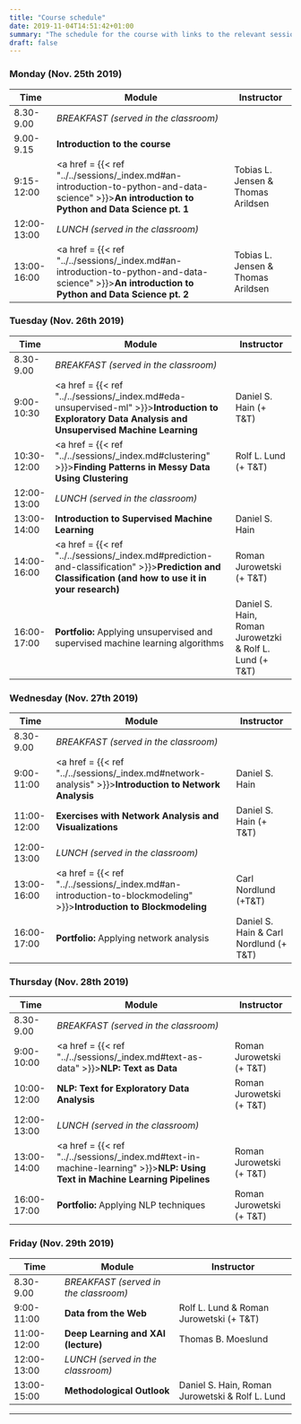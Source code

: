 ```yaml
---
title: "Course schedule"
date: 2019-11-04T14:51:42+01:00
summary: "The schedule for the course with links to the relevant sessions"
draft: false
---
```


### Monday (Nov. 25th 2019)
| Time        | Module                                                       | Instructor                          |
| ----------- | ------------------------------------------------------------ | ----------------------------------- |
| 8.30-9.00 | *BREAKFAST (served in the classroom)* |  |
| 9.00-9.15 | **Introduction to the course** |  |
| 9:15-12:00  | <a href = {{< ref "../../sessions/_index.md#an-introduction-to-python-and-data-science" >}}>**An introduction to Python and Data Science pt. 1**</a> | Tobias L. Jensen & Thomas Arildsen |
| 12:00-13:00 | *LUNCH (served in the classroom)*                   |                                     |
| 13:00-16:00 | <a href = {{< ref "../../sessions/_index.md#an-introduction-to-python-and-data-science" >}}>**An introduction to Python and Data Science pt. 2**</a> | Tobias L. Jensen & Thomas Arildsen |

### Tuesday (Nov. 26th 2019)
| Time        | Module                                                       | Instructor                |
| ----------- | ------------------------------------------------------------ | ------------------------- |
| 8.30-9.00 | *BREAKFAST (served in the classroom)* |  |
| 9:00-10:30  | <a href = {{< ref "../../sessions/_index.md#eda-unsupervised-ml" >}}>**Introduction to Exploratory Data Analysis and Unsupervised Machine Learning**</a>              | Daniel S. Hain (+ T&T)     |
| 10:30-12:00 | <a href = {{< ref "../../sessions/_index.md#clustering" >}}>**Finding Patterns in Messy Data Using Clustering**</a>                          | Rolf L. Lund (+ T&T)        |
| 12:00-13:00 | *LUNCH (served in the classroom)*                |                           |
| 13:00-14:00 | **Introduction to Supervised Machine Learning**         | Daniel S. Hain            |
| 14:00-16:00 | <a href = {{< ref "../../sessions/_index.md#prediction-and-classification" >}}>**Prediction and Classification (and how to use it in your research)**</a> | Roman Jurowetski (+ T&T)    |
| 16:00-17:00 | **Portfolio:** Applying unsupervised and supervised machine learning algorithms | Daniel S. Hain, Roman Jurowetzki & Rolf L. Lund (+ T&T) |
### Wednesday (Nov. 27th 2019)
| Time        | Module                                                       | Instructor           |
| ------------- | ------------------------------------------------------------ | -------------------- |
| 8.30-9.00 | *BREAKFAST (served in the classroom)* |  |
| 9:00-11:00  | <a href = {{< ref "../../sessions/_index.md#network-analysis" >}}>**Introduction to Network Analysis** | Daniel S. Hain       |
| 11:00-12:00 | **Exercises with Network Analysis and Visualizations**| Daniel S. Hain (+ T&T) |
| 12:00-13:00 | *LUNCH (served in the classroom)*                |                      |
| 13:00-16:00 | <a href = {{< ref "../../sessions/_index.md#an-introduction-to-blockmodeling" >}}>**Introduction to Blockmodeling**</a> | Carl Nordlund (+T&T) |
| 16:00-17:00 | **Portfolio:** Applying network analysis                     | Daniel S. Hain & Carl Nordlund (+ T&T)   |
### Thursday (Nov. 28th 2019)
| Time        | Module                                                       | Instructor             |
| ----------- | ------------------------------------------------------------ | ---------------------- |
| 8.30-9.00 | *BREAKFAST (served in the classroom)* |  |
| 9:00-10:00  | <a href = {{< ref "../../sessions/_index.md#text-as-data" >}}>**NLP: Text as Data**</a> | Roman Jurowetski (+ T&T)      |
| 10:00-12:00 | **NLP: Text for Exploratory Data Analysis**| Roman Jurowetski (+ T&T) |
| 12:00-13:00 | *LUNCH (served in the classroom)*                |                        |
| 13:00-14:00 | <a href = {{< ref "../../sessions/_index.md#text-in-machine-learning" >}}>**NLP: Using Text in Machine Learning Pipelines**</a> | Roman Jurowetski (+ T&T) |
| 16:00-17:00 | **Portfolio:** Applying NLP techniques                       | Roman Jurowetski (+ T&T) |
### Friday (Nov. 29th 2019)

| Time        | Module                                                       | Instructor                      |
| ----------- | ------------------------------------------------------------ | ------------------------------- |
| 8.30-9.00 | *BREAKFAST (served in the classroom)* |  |
| 9:00-11:00  | **Data from the Web**| Rolf L. Lund & Roman Jurowetski (+ T&T)|
| 11:00-12:00 | **Deep Learning and XAI (lecture)**      | Thomas B. Moeslund              |
| 12:00-13:00 | *LUNCH (served in the classroom)*                |                                 |
| 13:00-15:00 | **Methodological Outlook** | Daniel S. Hain, Roman Jurowetski & Rolf L. Lund |

---

